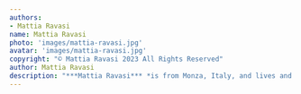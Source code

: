 ```yaml
---
authors:
- Mattia Ravasi
name: Mattia Ravasi
photo: 'images/mattia-ravasi.jpg'
avatar: 'images/mattia-ravasi.jpg'
copyright: "© Mattia Ravasi 2023 All Rights Reserved"
author: Mattia Ravasi
description: "***Mattia Ravasi*** *is from Monza, Italy, and lives and works in Bath. He has written for* The Millions, Modern Fiction Studies, *and* The Submarine. *His stories have appeared in independent magazines, including* Planet Scumm, Underland Arcana, *and* Andromeda Spaceways Magazine. *He talks about books on his YouTube channel, [The Bookchemist](https://www.youtube.com/c/thebookchemist), and tweets as [@thebookchemist](https://twitter.com/The_Bookchemist) too.*"
---
```



